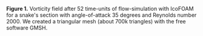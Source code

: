**Figure 1.**
Vorticity field after 52 time-units of flow-simulation with IcoFOAM for a snake's section with angle-of-attack 35 degrees and Reynolds number 2000.
We created a triangular mesh (about 700k triangles) with the free software GMSH.
